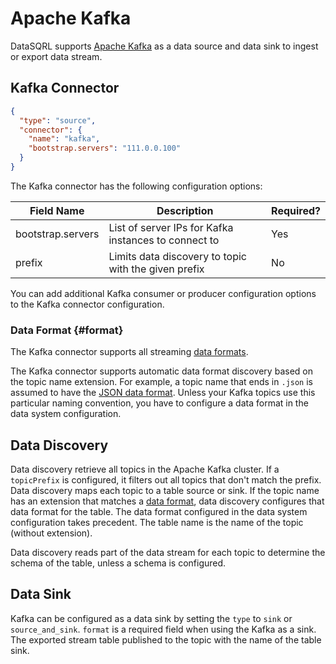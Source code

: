 # Apache Kafka

DataSQRL supports [Apache Kafka](https://kafka.apache.org/) as a data source and data sink to ingest or export data stream. 

## Kafka Connector

```json title="system.discovery.table.json"
{
  "type": "source",
  "connector": {
    "name": "kafka",
    "bootstrap.servers": "111.0.0.100"
  }
}
```

The Kafka connector has the following configuration options:

| Field Name        | Description   | Required?     |
|-------------------|---------------|---------------|
| bootstrap.servers | List of server IPs for Kafka instances to connect to | Yes  |
| prefix            | Limits data discovery to topic with the given prefix | No  |

You can add additional Kafka consumer or producer configuration options to the Kafka connector configuration. 

### Data Format {#format}

The Kafka connector supports all streaming [data formats](/docs/category/data-format).

The Kafka connector supports automatic data format discovery based on the topic name extension. For example, a topic name that ends in `.json` is assumed to have the [JSON data format](../../format/json). Unless your Kafka topics use this particular naming convention, you have to configure a data format in the data system configuration.

## Data Discovery

Data discovery retrieve all topics in the Apache Kafka cluster. If a `topicPrefix` is configured, it filters out all topics that don't match the prefix. Data discovery maps each topic to a table source or sink.
If the topic name has an extension that matches a [data format](#format), data discovery configures that data format for the table. The data format configured in the data system configuration takes precedent. The table name is the name of the topic (without extension).

Data discovery reads part of the data stream for each topic to determine the schema of the table, unless a schema is configured.

## Data Sink

Kafka can be configured as a data sink by setting the `type` to `sink` or `source_and_sink`. `format` is a required field when using the Kafka as a sink. The exported stream table published to the topic with the name of the table sink.
